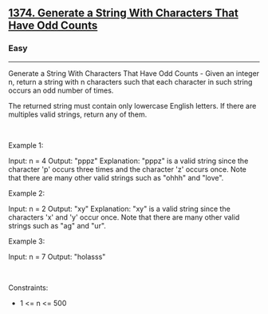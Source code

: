 <h2><a href="https://leetcode.com/problems/generate-a-string-with-characters-that-have-odd-counts/">1374. Generate a String With Characters That Have Odd Counts</a></h2><h3>Easy</h3><hr>Generate a String With Characters That Have Odd Counts - Given an integer n, return a string with n characters such that each character in such string occurs an odd number of times.

The returned string must contain only lowercase English letters. If there are multiples valid strings, return any of them.  

 

Example 1:


Input: n = 4
Output: "pppz"
Explanation: "pppz" is a valid string since the character 'p' occurs three times and the character 'z' occurs once. Note that there are many other valid strings such as "ohhh" and "love".


Example 2:


Input: n = 2
Output: "xy"
Explanation: "xy" is a valid string since the characters 'x' and 'y' occur once. Note that there are many other valid strings such as "ag" and "ur".


Example 3:


Input: n = 7
Output: "holasss"


 

Constraints:

 * 1 <= n <= 500